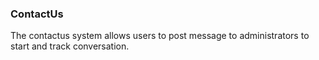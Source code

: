### ContactUs

The contactus system allows users to post message to administrators to start and track conversation.